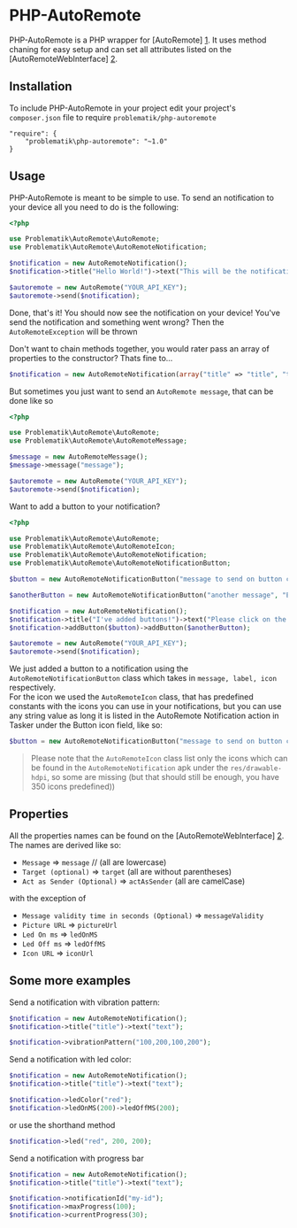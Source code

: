# PHP-AutoRemote

PHP-AutoRemote is a PHP wrapper for [AutoRemote] [1]. It uses method chaning for easy setup and can set all attributes listed on the [AutoRemoteWebInterface] [2].

## Installation

To include PHP-AutoRemote in your project edit your project's `composer.json` file to require `problematik/php-autoremote`
```
"require": {
    "problematik\php-autoremote": "~1.0"
}
```
## Usage

PHP-AutoRemote is meant to be simple to use.
To send an notification to your device all you need to do is the following:
```php
<?php

use Problematik\AutoRemote\AutoRemote;
use Problematik\AutoRemote\AutoRemoteNotification;

$notification = new AutoRemoteNotification();
$notification->title("Hello World!")->text("This will be the notification message!");

$autoremote = new AutoRemote("YOUR_API_KEY");
$autoremote->send($notification);
```
Done, that's it! You should now see the notification on your device!
You've send the notification and something went wrong? Then the `AutoRemoteException` will be thrown

Don't want to chain methods together, you would rater pass an array of properties to the constructor? Thats fine to...
```php
$notification = new AutoRemoteNotification(array("title" => "title", "text" => "text");
```
But sometimes you just want to send an `AutoRemote message`, that can be done like so
```php
<?php

use Problematik\AutoRemote\AutoRemote;
use Problematik\AutoRemote\AutoRemoteMessage;

$message = new AutoRemoteMessage();
$message->message("message");

$autoremote = new AutoRemote("YOUR_API_KEY");
$autoremote->send($notification);
```

Want to add a button to your notification?
```php
<?php

use Problematik\AutoRemote\AutoRemote;
use Problematik\AutoRemote\AutoRemoteIcon;
use Problematik\AutoRemote\AutoRemoteNotification;
use Problematik\AutoRemote\AutoRemoteNotificationButton;

$button = new AutoRemoteNotificationButton("message to send on button click", "Click me", AutoRemoteIcon::ACTION_HELP);

$anotherButton = new AutoRemoteNotificationButton("another message", "Edit me!", AutoRemoteIcon::CONTENT_EDIT);

$notification = new AutoRemoteNotification();
$notification->title("I've added buttons!")->text("Please click on the button!");
$notification->addButton($button)->addButton($anotherButton);

$autoremote = new AutoRemote("YOUR_API_KEY");
$autoremote->send($notification);
```
We just added a button to a notification using the `AutoRemoteNotificationButton` class which takes in `message, label, icon` respectively.  
For the icon we used the `AutoRemoteIcon` class, that has predefined constants with the icons you can use in your notifications, but you can use any string value as long it is listed in the AutoRemote Notification action in Tasker under the Button icon field, like so:
```php
$button = new AutoRemoteNotificationButton("message to send on button click", "Click me", "action_help");
```
> Please note that the `AutoRemoteIcon` class list only the icons which can be found in the `AutoRemoteNotification` apk under the `res/drawable-hdpi`, so some are missing (but that should still be enough, you have 350 icons predefined))

## Properties
All the properties names can be found on the [AutoRemoteWebInterface] [2].
The names are derived like so:

* `Message` => `message` // (all are lowercase)
* `Target (optional)` => `target` (all are without parentheses)
* `Act as Sender (Optional)` => `actAsSender` (all are camelCase)

with the exception of

* `Message validity time in seconds (Optional)` => `messageValidity`
* `Picture URL` => `pictureUrl`
* `Led On ms` => `ledOnMS`
* `Led Off ms` => `ledOffMS`
* `Icon URL` => `iconUrl`

## Some more examples
Send a notification with vibration pattern:
```php
$notification = new AutoRemoteNotification();
$notification->title("title")->text("text");

$notification->vibrationPattern("100,200,100,200");
```
Send a notification with led color:
```php
$notification = new AutoRemoteNotification();
$notification->title("title")->text("text");

$notification->ledColor("red");
$notification->ledOnMS(200)->ledOffMS(200);
```
or use the shorthand method
```php
$notification->led("red", 200, 200);
```
Send a notification with progress bar
```php
$notification = new AutoRemoteNotification();
$notification->title("title")->text("text");

$notification->notificationId("my-id");
$notification->maxProgress(100);
$notification->currentProgress(30);
```


[1]:http://joaoapps.com/autoremote/
[2]:http://autoremotejoaomgcd.appspot.com/
